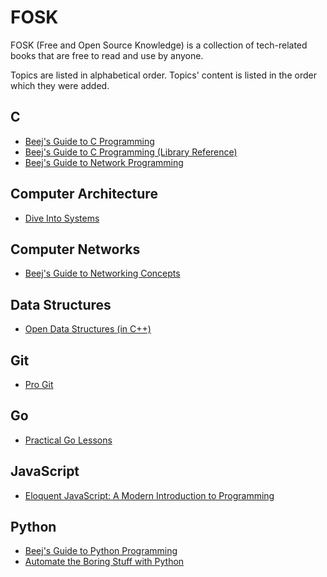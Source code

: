 # FOSK
FOSK (Free and Open Source Knowledge) is a collection of tech-related books that are free to read and use by anyone.

Topics are listed in alphabetical order. Topics' content is listed in the order which they were added.

## C
  * [Beej's Guide to C Programming](https://beej.us/guide/bgc/)
  * [Beej's Guide to C Programming (Library Reference)](https://beej.us/guide/bgclr/)
  * [Beej's Guide to Network Programming](https://beej.us/guide/bgnet/)
## Computer Architecture
  * [Dive Into Systems](https://diveintosystems.org/singlepage/)
## Computer Networks
  * [Beej's Guide to Networking Concepts](https://beej.us/guide/bgnet0/)
## Data Structures
 * [Open Data Structures (in C++)](https://opendatastructures.org/versions/edition-0.1d/ods-cpp/ods-cpp-html.html)
## Git
 * [Pro Git](https://git-scm.com/book/en/v2)
## Go
  * [Practical Go Lessons](https://diveintosystems.org/singlepage/)
## JavaScript
  * [Eloquent JavaScript: A Modern Introduction to Programming](https://eloquentjavascript.net/)
## Python
  * [Beej's Guide to Python Programming](https://beej.us/guide/bgpython/)
  * [Automate the Boring Stuff with Python](https://automatetheboringstuff.com/#toc)
